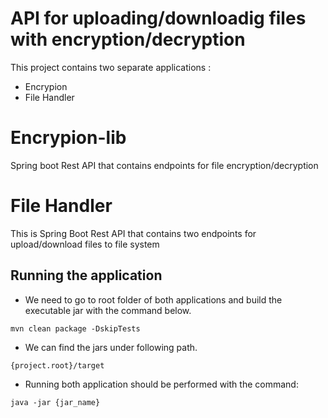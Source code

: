 # API for uploading/downloadig files with encryption/decryption 

This project contains two separate applications :
   - Encrypion
   - File Handler

# Encrypion-lib

Spring boot Rest API that contains endpoints for file encryption/decryption 

# File Handler

This is Spring Boot Rest API that contains two endpoints for upload/download files to file system

## Running the application

- We need to go to root folder of both applications and build the executable jar with the command below.

```console
mvn clean package -DskipTests
```
- We can find the jars under following path.

```console
{project.root}/target
```
- Running both application should be performed with the command:


```console
java -jar {jar_name}
```
